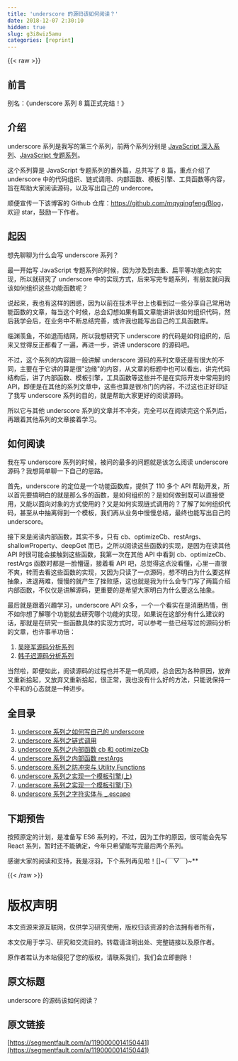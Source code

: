 ```yaml
---
title: 'underscore 的源码该如何阅读？' 
date: 2018-12-07 2:30:10
hidden: true
slug: g3i8wiz5amu
categories: [reprint]
---
```


{{< raw >}}

                    
<h2 id="articleHeader0">前言</h2>
<p>别名：《underscore 系列 8 篇正式完结！》</p>
<h2 id="articleHeader1">介绍</h2>
<p>underscore 系列是我写的第三个系列，前两个系列分别是 <a href="https://github.com/mqyqingfeng/Blog/issues/17" rel="nofollow noreferrer" target="_blank">JavaScript 深入系列</a>、<a href="https://github.com/mqyqingfeng/Blog/issues/53" rel="nofollow noreferrer" target="_blank">JavaScript 专题系列</a>。</p>
<p>这个系列算是 JavaScript 专题系列的番外篇，总共写了 8 篇，重点介绍了 underscore 中的代码组织、链式调用、内部函数、模板引擎、工具函数等内容，旨在帮助大家阅读源码，以及写出自己的 undercore。</p>
<p>顺便宣传一下该博客的 Github 仓库：<a href="https://github.com/mqyqingfeng/Blog" rel="nofollow noreferrer" target="_blank">https://github.com/mqyqingfeng/Blog</a>，欢迎 star，鼓励一下作者。</p>
<h2 id="articleHeader2">起因</h2>
<p>想先聊聊为什么会写 underscore 系列？</p>
<p>最一开始写 JavaScript 专题系列的时候，因为涉及到去重、扁平等功能点的实现，所以就研究了 underscore 中的实现方式，后来写完专题系列，有朋友就问我该如何组织这些功能函数呢？</p>
<p>说起来，我也有这样的困惑，因为以前在技术平台上也看到过一些分享自己常用功能函数的文章，每当这个时候，总会幻想如果有篇文章能讲讲该如何组织代码，然后我学会后，在业务中不断总结完善，或许我也能写出自己的工具函数库。</p>
<p>临渊羡鱼，不如退而结网，所以我想研究下 underscore 的代码是如何组织的，后来又觉得反正都看了一遍，再进一步，讲讲 underscore 的源码吧。</p>
<p>不过，这个系列的内容跟一般讲解 underscore 源码的系列文章还是有很大的不同，主要在于它讲的算是很"边缘"的内容，从文章的标题中也可以看出，讲完代码结构后，讲了内部函数、模板引擎，工具函数等这些并不是在实际开发中常用到的 API，即便是在其他的系列文章中，这些也算是很冷门的内容，不过这也正好印证了我写 underscore 系列的目的，就是帮助大家更好的阅读源码。</p>
<p>所以它与其他 underscore 系列的文章并不冲突，完全可以在阅读完这个系列后，再跟着其他系列的文章接着学习。</p>
<h2 id="articleHeader3">如何阅读</h2>
<p>我在写 underscore 系列的时候，被问的最多的问题就是该怎么阅读 underscore 源码？我想简单聊一下自己的思路。</p>
<p>首先，underscore 的定位是一个功能函数库，提供了 110 多个 API 帮助开发，所以首先要搞明白的就是那么多的函数，是如何组织的？是如何做到既可以直接使用，又能以面向对象的方式使用的？又是如何实现链式调用的？了解了如何组织代码，甚至从中抽离得到一个模板，我们再从业务中慢慢总结，最终也能写出自己的 underscore。</p>
<p>接下来是阅读内部函数，其实不多，只有 cb、optimizeCb、restArgs、shallowProperty、deepGet 而已，之所以阅读这些函数的实现，是因为在读其他 API 时很可能会接触到这些函数，我第一次在其他 API 中看到 cb、optimizeCb、restArgs 函数时都是一脸懵逼，接着看 API 吧，总觉得这点没看懂，心里一直很不爽，转而去看这些函数的实现，又因为只读了一点源码，想不明白为什么要这样抽象，进退两难，慢慢的就产生了挫败感，这也就是我为什么会专门写了两篇介绍内部函数，不仅仅是讲解源码，更重要的是希望大家明白为什么要这么抽象。</p>
<p>最后就是跟着兴趣学习，underscore API 众多，一个一个看实在是消磨热情，倒不如你想了解哪个功能就去研究哪个功能的实现，如果说在这部分有什么建议的话，那就是在研究一些函数具体的实现方式时，可以参考一些已经写过的源码分析的文章，也许事半功倍：</p>
<ol>
<li><a href="https://www.gitbook.com/book/yoyoyohamapi/undersercore-analysis/details" rel="nofollow noreferrer" target="_blank">吴晓军源码分析系列</a></li>
<li><a href="https://github.com/hanzichi/underscore-analysis" rel="nofollow noreferrer" target="_blank">韩子迟源码分析系列</a></li>
</ol>
<p>当然啦，即便如此，阅读源码的过程也并不是一帆风顺，总会因为各种原因，放弃又重新拾起，又放弃又重新拾起，很正常，我也没有什么好的方法，只能说保持一个平和的心态就是一种进步。</p>
<h2 id="articleHeader4">全目录</h2>
<ol>
<li><a href="https://github.com/mqyqingfeng/Blog/issues/56" rel="nofollow noreferrer" target="_blank">underscore 系列之如何写自己的 underscore</a></li>
<li><a href="https://github.com/mqyqingfeng/Blog/issues/57" rel="nofollow noreferrer" target="_blank">underscore 系列之链式调用</a></li>
<li><a href="https://github.com/mqyqingfeng/Blog/issues/58" rel="nofollow noreferrer" target="_blank">underscore 系列之内部函数 cb 和 optimizeCb</a></li>
<li><a href="https://github.com/mqyqingfeng/Blog/issues/60" rel="nofollow noreferrer" target="_blank">underscore 系列之内部函数 restArgs</a></li>
<li><a href="https://github.com/mqyqingfeng/Blog/issues/62" rel="nofollow noreferrer" target="_blank">underscore 系列之防冲突与 Utility Functions</a></li>
<li><a href="https://github.com/mqyqingfeng/Blog/issues/63" rel="nofollow noreferrer" target="_blank">underscore 系列之实现一个模板引擎(上)</a></li>
<li><a href="https://github.com/mqyqingfeng/Blog/issues/70" rel="nofollow noreferrer" target="_blank">underscore 系列之实现一个模板引擎(下)</a></li>
<li><a href="https://github.com/mqyqingfeng/Blog/issues/77" rel="nofollow noreferrer" target="_blank">underscore 系列之字符实体与 _.escape</a></li>
</ol>
<h2 id="articleHeader5">下期预告</h2>
<p>按照原定的计划，是准备写 ES6 系列的，不过，因为工作的原因，很可能会先写 React 系列，暂时还不能确定，今年只希望能写完最后两个系列。</p>
<p>感谢大家的阅读和支持，我是冴羽，下个系列再见啦！[]~(￣▽￣)~**</p>

                
{{< /raw >}}

# 版权声明
本文资源来源互联网，仅供学习研究使用，版权归该资源的合法拥有者所有，

本文仅用于学习、研究和交流目的。转载请注明出处、完整链接以及原作者。

原作者若认为本站侵犯了您的版权，请联系我们，我们会立即删除！

## 原文标题
underscore 的源码该如何阅读？

## 原文链接
[https://segmentfault.com/a/1190000014150441](https://segmentfault.com/a/1190000014150441)


